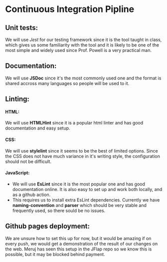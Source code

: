 # Continuous Integration Pipline

## Unit tests:

We will use *Jest* for our testing framework since it is the tool taught in class, which gives us some 
familiarity with the tool and it is likely to be one of the most simple and widely used since Prof. Powell
is a very practical man.

## Documentation:

We will use **JSDoc** since it's the most commonly used one and the format is shared accross many languages
so people will be used to it.

## Linting:

#### HTML:
We will use **HTMLHint** since it is a popular html linter and has good documentation and easy setup.

#### CSS:
We will use **stylelint** since it seems to be the best of limited options. Since the CSS does not have
much variance in it's writing style, the configuration should not be difficult.

#### JavaScript:
- We will use **EsLint** since it is the most popular one and has good documentation online. It is also
easy to set up and work both locally, and as a github action.
- This requires us to install extra EsLint dependencies. Currently we have **naming-convention** and **parser**
which should be very stable and frequently used, so there sould be no issues.

## Github pages deployment:

We are unsure how to set this up for now, but it would be amazing if on every push, we would get a
demonstration of the result of our changes on the web. Meruj has seen this setup in the JFlap repo
so we know this is possible, but it may be blocked behind payment.
